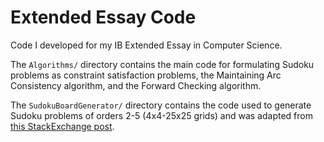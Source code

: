 # Extended Essay Code
Code I developed for my IB Extended Essay in Computer Science.

The `Algorithms/` directory contains the main code for formulating Sudoku problems as constraint satisfaction problems, the Maintaining Arc Consistency algorithm, and the Forward Checking algorithm.

The `SudokuBoardGenerator/` directory contains the code used to generate Sudoku problems of orders 2-5 (4x4-25x25 grids) and was adapted from [this StackExchange post](https://codereview.stackexchange.com/questions/141763/generating-large-sudoku-grid-in-c).
